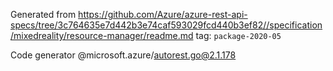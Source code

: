 Generated from https://github.com/Azure/azure-rest-api-specs/tree/3c764635e7d442b3e74caf593029fcd440b3ef82//specification/mixedreality/resource-manager/readme.md tag: `package-2020-05`

Code generator @microsoft.azure/autorest.go@2.1.178


